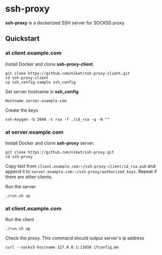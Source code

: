# ssh-proxy

**ssh-proxy** is a dockerized SSH server for SOCKS5 proxy

## Quickstart

### at client.example.com

Install Docker and clone **ssh-proxy-client**.

    git clone https://github.com/nikat/ssh-proxy-client.git
    cd ssh-proxy-client
    cp ssh_config.sample ssh_config

Set server hostname in **ssh_config**
    
    Hostname server.example.com

Create the keys

    ssh-keygen -b 2048 -t rsa -f ./id_rsa -q -N ""


### at server.example.com

Install Docker and clone **ssh-proxy** server.

    git clone https://github.com/nikat/ssh-proxy.git
    cd ssh-proxy

Copy text from `client.example.com:~/ssh-proxy-client/id_rsa.pub` and append it to `server.example.com:~/ssh-proxy/authorized_keys`.  Repeat if there are other clients.
 
Run the server

    ./run.sh up

### at client.example.com

Run the client

    ./run.sh up

Check the proxy. This command should output server's ip address

    curl --socks5-hostname 127.0.0.1:11050 ifconfig.me
